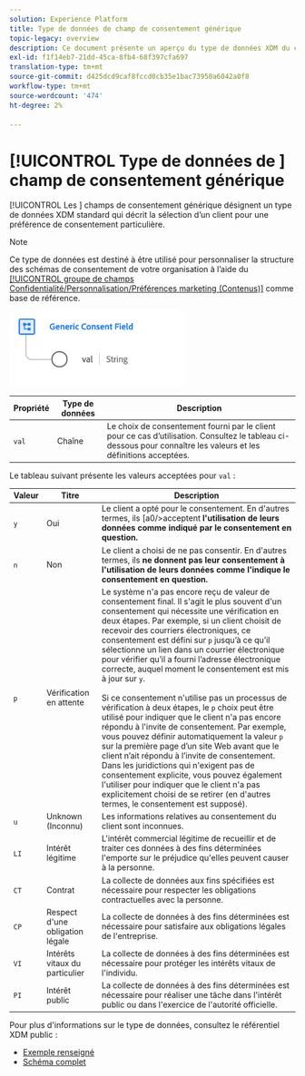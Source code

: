 ```yaml
---
solution: Experience Platform
title: Type de données de champ de consentement générique
topic-legacy: overview
description: Ce document présente un aperçu du type de données XDM du champ de consentement générique.
exl-id: f1f14eb7-21dd-45ca-8fb4-68f397cfa697
translation-type: tm+mt
source-git-commit: d425dcd9caf8fccd0cb35e1bac73950a6042a0f8
workflow-type: tm+mt
source-wordcount: '474'
ht-degree: 2%

---
```


# [!UICONTROL Type de données de ] champ de consentement générique

[!UICONTROL Les ] champs de consentement générique désignent un type de données XDM standard qui décrit la sélection d’un client pour une préférence de consentement particulière.

>[!NOTE]
>
>Ce type de données est destiné à être utilisé pour personnaliser la structure des schémas de consentement de votre organisation à l’aide du [[!UICONTROL groupe de champs Confidentialité/Personnalisation/Préférences marketing (Contenus)]](../field-groups/profile/consents.md) comme base de référence.

![](../images/data-types/consent-field.png)

| Propriété | Type de données | Description |
| --- | --- | --- |
| `val` | Chaîne | Le choix de consentement fourni par le client pour ce cas d’utilisation. Consultez le tableau ci-dessous pour connaître les valeurs et les définitions acceptées. |

Le tableau suivant présente les valeurs acceptées pour `val` :

| Valeur | Titre | Description |
| --- | --- | --- |
| `y` | Oui | Le client a opté pour le consentement. En d&#39;autres termes, ils [a0/>acceptent **l&#39;utilisation de leurs données comme indiqué par le consentement en question.** |
| `n` | Non | Le client a choisi de ne pas consentir. En d&#39;autres termes, ils **ne donnent pas leur consentement à l&#39;utilisation de leurs données comme l&#39;indique le consentement en question.** |
| `p` | Vérification en attente | Le système n&#39;a pas encore reçu de valeur de consentement final. Il s&#39;agit le plus souvent d&#39;un consentement qui nécessite une vérification en deux étapes. Par exemple, si un client choisit de recevoir des courriers électroniques, ce consentement est défini sur `p` jusqu’à ce qu’il sélectionne un lien dans un courrier électronique pour vérifier qu’il a fourni l’adresse électronique correcte, auquel moment le consentement est mis à jour sur `y`.<br><br>Si ce consentement n&#39;utilise pas un processus de vérification à deux étapes, le  `p` choix peut être utilisé pour indiquer que le client n&#39;a pas encore répondu à l&#39;invite de consentement. Par exemple, vous pouvez définir automatiquement la valeur `p` sur la première page d’un site Web avant que le client n’ait répondu à l’invite de consentement. Dans les juridictions qui n&#39;exigent pas de consentement explicite, vous pouvez également l&#39;utiliser pour indiquer que le client n&#39;a pas explicitement choisi de se retirer (en d&#39;autres termes, le consentement est supposé). |
| `u` | Unknown (Inconnu) | Les informations relatives au consentement du client sont inconnues. |
| `LI` | Intérêt légitime | L&#39;intérêt commercial légitime de recueillir et de traiter ces données à des fins déterminées l&#39;emporte sur le préjudice qu&#39;elles peuvent causer à la personne. |
| `CT` | Contrat | La collecte de données aux fins spécifiées est nécessaire pour respecter les obligations contractuelles avec la personne. |
| `CP` | Respect d&#39;une obligation légale | La collecte de données à des fins déterminées est nécessaire pour satisfaire aux obligations légales de l&#39;entreprise. |
| `VI` | Intérêts vitaux du particulier | La collecte de données à des fins déterminées est nécessaire pour protéger les intérêts vitaux de l&#39;individu. |
| `PI` | Intérêt public | La collecte de données à des fins déterminées est nécessaire pour réaliser une tâche dans l&#39;intérêt public ou dans l&#39;exercice de l&#39;autorité officielle. |

Pour plus d&#39;informations sur le type de données, consultez le référentiel XDM public :

* [Exemple renseigné](https://github.com/adobe/xdm/blob/master/components/datatypes/consent/consent-field.example.1.json)
* [Schéma complet](https://github.com/adobe/xdm/blob/master/components/datatypes/consent/consent-field.schema.json)
